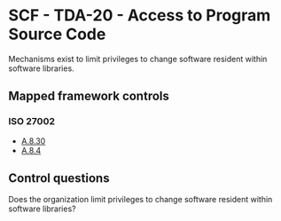# SCF - TDA-20 - Access to Program Source Code
Mechanisms exist to limit privileges to change software resident within software libraries. 
## Mapped framework controls
### ISO 27002
- [A.8.30](../iso27002/a-8.md#a830)
- [A.8.4](../iso27002/a-8.md#a84)
  
## Control questions
Does the organization limit privileges to change software resident within software libraries? 
  